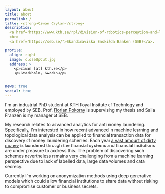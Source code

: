 ```yaml
---
layout: about
title: about
permalink: /
title: <strong>Ciwan Ceylan</strong>
description:
  <a href="https://www.kth.se/rpl/division-of-robotics-perception-and-learning-1.779439">KTH Robotics, Perception and Learning (RPL)</a>
  <br>
  <a href="https://seb.se/">Skandinaviska Enskilda Banken (SEB)</a>.

profile:
  align: right
  image: closeUpCut.jpg
  address: >
    <p>ciwan [at] kth.se</p>
    <p>Stockholm, Sweden</p>


news: true
social: true
---
```


I'm an industrial PhD student at KTH Royal Insitute of Technlogy and employed by SEB. Prof. [Florian Pokorny](https://www.kth.se/profile/fpokorny) is supervising my thesis and Salla Franzén is my manager at SEB.

My research relates to advanced analytics for anti money laundering.
Specifically, I'm interested in how recent advanced in machine learning and topological data analysis can be applied to financial transaction data for discovery of money laundering schemes.
Each year [a vast amount of dirty money](https://www.fatf-gafi.org/faq/moneylaundering/) is laundered through the financial systems and financial insitutions are under preasure to address this. 
The problem of discovering such schemes nevertheless remains very challenging from a machine learning perspective due to lack of labelled data, large data volumes and data secrecy.

Currently I'm working on anonymization methods using deep generative models which could allow financial institutions to share data without risking to compromise customer or business secrets.

